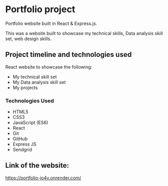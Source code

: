 # Portfolio project
Portfolio website built in React & Express.js.


This was a website built to showcase my technical skills, Data analysis skill set, web design skills.



## Project timeline and technologies used

React website to showcase the following:
* My technical skill set
* My Data analysis skill set
* My projects

### Technologies Used

* HTML5
* CSS3
* JavaScript (ES6)
* React
* Git
* GitHub
* Express JS
* Sendgrid


## Link of the website:
https://portfolio-jo4v.onrender.com/

